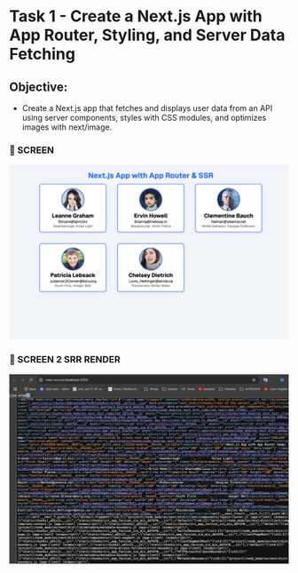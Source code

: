# Task 1 - Create a Next.js App with App Router, Styling, and Server Data Fetching

## Objective:

- Create a Next.js app that fetches and displays user data from an API using server components, styles with CSS modules, and optimizes images with next/image.

### 📂 SCREEN

![Profile Card UI](./screen.png)

### 📂 SCREEN 2 SRR RENDER

![Profile Card UI](./screen2.png)
